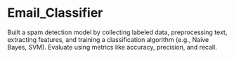 # Email_Classifier
Built a spam detection model by collecting labeled data, preprocessing text, extracting features, and training a classification algorithm (e.g., Naive Bayes, SVM). Evaluate using metrics like accuracy, precision, and recall.
